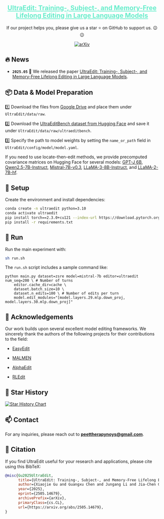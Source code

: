
<div align="center">
<h2><a href="https://arxiv.org/abs/2505.14679" style="color:#68edcb">UltraEdit: Training-, Subject-, and Memory-Free Lifelong Editing in Large Language Models</a></h2>
        If our project helps you, please give us a star ⭐ on GitHub to support us. 😉😉
        
[![arXiv](https://img.shields.io/badge/arXiv-2505.14679-b31b1b.svg?style=plastic)](https://arxiv.org/abs/2505.14679) 
</div>

## 🔥 News
* **`2025.05`** 🌟 We released the paper [UltraEdit: Training-, Subject-, and Memory-Free Lifelong Editing in Large Language Models](https://arxiv.org/abs/2505.14679).





## 📦 Data & Model Preparation

1️⃣ Download the files from [Google Drive](https://drive.google.com/drive/folders/1wsxG5Ybf6hT9QUlccvzTuJSfL_TFNyKQ?usp=sharing) and place them under `UltraEdit/data/raw`.

2️⃣ Download the [UltraEditBench dataset from Hugging Face](https://huggingface.co/datasets/XiaojieGu/UltraEditBench) and save it under `UltraEdit/data/raw/ultraeditbench`.

3️⃣ Specify the path to model weights by setting the `name_or_path` field in `UltraEdit/config/model/model.yaml`.

If you need to use locate-then-edit methods, we provide precomputed covariance matrices on Hugging Face for several models: [GPT-J 6B](https://huggingface.co/XiaojieGu/gpt-j-6b_CovarianceMatrix), [Qwen2.5-7B-Instruct](https://huggingface.co/XiaojieGu/Qwen2.5-7B-Instruct_CovarianceMatrix), [Mistral-7B-v0.3](https://huggingface.co/XiaojieGu/Mistral-7B-v0.3_CovarianceMatrix), [LLaMA-3-8B-Instruct](https://huggingface.co/XiaojieGu/Llama-3-8B-Instruct_CovarianceMatrix), and [LLaMA-2-7B-hf](https://huggingface.co/XiaojieGu/Llama-2-7b-hf_CovarianceMatrix). 

## 🚀 Setup

Create the environment and install dependencies:

```bash
conda create -n ultraedit python=3.10
conda activate ultraedit
pip install torch==2.3.0+cu121 --index-url https://download.pytorch.org/whl/cu121
pip install -r requirements.txt
```

## 🧪 Run

Run the main experiment with:

```bash
sh run.sh
```

The `run.sh` script includes a sample command like:

```
python main.py dataset=zsre model=mistral-7b editor=ultraedit num_seq=200 \ # Number of turns
    editor.cache_dir=cache \
    dataset.batch_size=10 \
    dataset.n_edits=100 \ # Number of edits per turn
    model.edit_modules="[model.layers.29.mlp.down_proj, model.layers.30.mlp.down_proj]"
```



## 🙏 Acknowledgements

Our work builds upon several excellent model editing frameworks. We sincerely thank the authors of the following projects for their contributions to the field:

- [EasyEdit](https://github.com/zjunlp/EasyEdit/tree/main)

- [MALMEN](https://github.com/ChenmienTan/malmen)

- [AlphaEdit](https://github.com/jianghoucheng/AlphaEdit)

- [RLEdit](https://github.com/zhrli324/RLEdit)

  


## 🌟 Star History

[![Star History Chart](https://api.star-history.com/svg?repos=XiaojieGu/UltraEdit&type=Date&width=300&height=100)](https://star-history.com/#XiaojieGu/UltraEdit&Date)




## 📫 Contact

For any inquiries, please reach out to **peettherapynoys@gmail.com**.


## 📑 Citation
If you find UltraEdit useful for your research and applications, please cite using this BibTeX:
```bibtex
@misc{Gu2025UltraEdit,
      title={UltraEdit: Training-, Subject-, and Memory-Free Lifelong Editing in Large Language Models}, 
      author={Xiaojie Gu and Guangxu Chen and Jungang Li and Jia-Chen Gu and Xuming Hu and Kai Zhang},
      year={2025},
      eprint={2505.14679},
      archivePrefix={arXiv},
      primaryClass={cs.CL},
      url={https://arxiv.org/abs/2505.14679}, 
}
```
